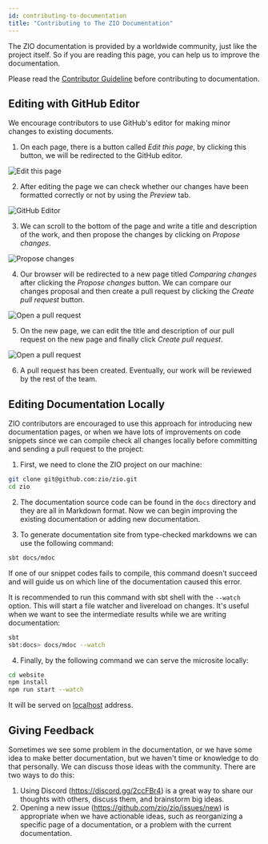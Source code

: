 ```yaml
---
id: contributing-to-documentation
title: "Contributing to The ZIO Documentation"
---
```


The ZIO documentation is provided by a worldwide community, just like the project itself. So if you are reading this page, you can help us to improve the documentation.

Please read the [Contributor Guideline](contributing.md) before contributing to documentation.

## Editing with GitHub Editor

We encourage contributors to use GitHub's editor for making minor changes to existing documents.

1. On each page, there is a button called _Edit this page_, by clicking this button, we will be redirected to the GitHub editor.

![Edit this page](/img/assets/edit-this-page.png)

2. After editing the page we can check whether our changes have been formatted correctly or not by using the _Preview_ tab.

![GitHub Editor](/img/assets/github-editor.png)

3. We can scroll to the bottom of the page and write a title and description of the work, and then propose the changes by clicking on _Propose changes_.

![Propose changes](/img/assets/propose-changes.png)

4. Our browser will be redirected to a new page titled _Comparing changes_ after clicking the _Propose changes_ button. We can compare our changes proposal and then create a pull request by clicking the _Create pull request_ button.

![Open a pull request](/img/assets/comparing-changes.png)

5. On the new page, we can edit the title and description of our pull request on the new page and finally click _Create pull request_.

![Open a pull request](/img/assets/open-a-pull-request.png)

6. A pull request has been created. Eventually, our work will be reviewed by the rest of the team.

## Editing Documentation Locally

ZIO contributors are encouraged to use this approach for introducing new documentation pages, or when we have lots of improvements on code snippets since we can compile check all changes locally before committing and sending a pull request to the project:

1. First, we need to clone the ZIO project on our machine:

```bash
git clone git@github.com:zio/zio.git
cd zio
```

2. The documentation source code can be found in the `docs` directory and they are all in Markdown format. Now we can begin improving the existing documentation or adding new documentation.

3. To generate documentation site from type-checked markdowns we can use the following command:

```bash
sbt docs/mdoc
```

If one of our snippet codes fails to compile, this command doesn't succeed and will guide us on which line of the documentation caused this error.

It is recommended to run this command with sbt shell with the `--watch` option. This will start a file watcher and livereload on changes. It's useful when we want to see the intermediate results while we are writing documentation:

```bash
sbt
sbt:docs> docs/mdoc --watch
```

4. Finally, by the following command we can serve the microsite locally:

```bash
cd website
npm install
npm run start --watch
```

It will be served on [localhost](http://127.0.0.1:3000/) address.


## Giving Feedback

Sometimes we see some problem in the documentation, or we have some idea to make better documentation, but we haven't time or knowledge to do that personally. We can discuss those ideas with the community. There are two ways to do this:

1. Using Discord (https://discord.gg/2ccFBr4) is a great way to share our thoughts with others, discuss them, and brainstorm big ideas.
2. Opening a new issue (https://github.com/zio/zio/issues/new) is appropriate when we have actionable ideas, such as reorganizing a specific page of a documentation, or a problem with the current documentation. 